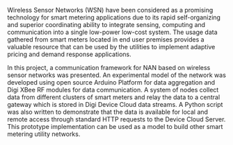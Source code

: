 Wireless Sensor Networks (WSN) have been considered as a promising technology
for smart metering applications due to its rapid self-organizing and superior
coordinating ability to integrate sensing, computing and communication into a
single low-power low-cost system. The usage data gathered from smart meters
located in end user premises provides a valuable resource that can be used by the
utilities to implement adaptive pricing and demand response applications.

In this project, a communication framework for NAN based on wireless sensor
networks was presented. An experimental model of the network was developed using
open source Arduino Platform for data aggregation and Digi XBee RF modules for
data communication. A system of nodes collect data from different clusters of smart
meters and relay the data to a central gateway which is stored in Digi Device Cloud
data streams. A Python script was also written to demonstrate that the data is
available for local and remote access through standard HTTP requests to the Device
Cloud Server. This prototype implementation can be used as a model to build other
smart metering utility networks.
